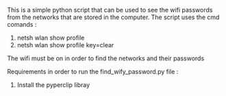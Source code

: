 This is a simple python script that can be used to see the wifi passwords from the networks that are stored in the computer. The script uses the cmd comands :
1) netsh wlan show profile
2) netsh wlan show profile <networs name> key=clear
  
The wifi must be on in order to find the networks and their passwords
  
Requirements in order to run the find_wify_password.py  file :
  1) Install the pyperclip libray 
